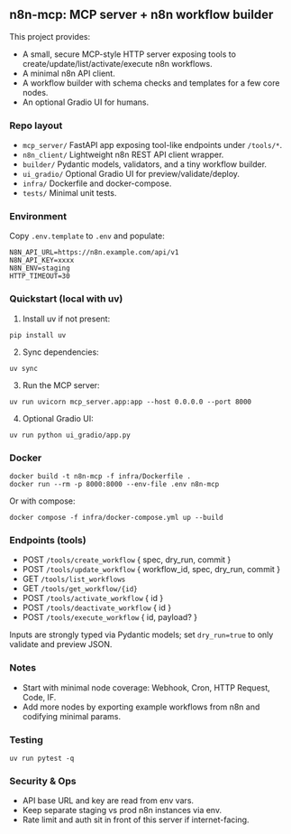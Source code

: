 ## n8n-mcp: MCP server + n8n workflow builder

This project provides:
- A small, secure MCP-style HTTP server exposing tools to create/update/list/activate/execute n8n workflows.
- A minimal n8n API client.
- A workflow builder with schema checks and templates for a few core nodes.
- An optional Gradio UI for humans.

### Repo layout

- `mcp_server/` FastAPI app exposing tool-like endpoints under `/tools/*`.
- `n8n_client/` Lightweight n8n REST API client wrapper.
- `builder/` Pydantic models, validators, and a tiny workflow builder.
- `ui_gradio/` Optional Gradio UI for preview/validate/deploy.
- `infra/` Dockerfile and docker-compose.
- `tests/` Minimal unit tests.

### Environment

Copy `.env.template` to `.env` and populate:

```
N8N_API_URL=https://n8n.example.com/api/v1
N8N_API_KEY=xxxx
N8N_ENV=staging
HTTP_TIMEOUT=30
```

### Quickstart (local with uv)

1) Install uv if not present:

```
pip install uv
```

2) Sync dependencies:

```
uv sync
```

3) Run the MCP server:

```
uv run uvicorn mcp_server.app:app --host 0.0.0.0 --port 8000
```

4) Optional Gradio UI:

```
uv run python ui_gradio/app.py
```

### Docker

```
docker build -t n8n-mcp -f infra/Dockerfile .
docker run --rm -p 8000:8000 --env-file .env n8n-mcp
```

Or with compose:

```
docker compose -f infra/docker-compose.yml up --build
```

### Endpoints (tools)

- POST `/tools/create_workflow` { spec, dry_run, commit }
- POST `/tools/update_workflow` { workflow_id, spec, dry_run, commit }
- GET `/tools/list_workflows`
- GET `/tools/get_workflow/{id}`
- POST `/tools/activate_workflow` { id }
- POST `/tools/deactivate_workflow` { id }
- POST `/tools/execute_workflow` { id, payload? }

Inputs are strongly typed via Pydantic models; set `dry_run=true` to only validate and preview JSON.

### Notes

- Start with minimal node coverage: Webhook, Cron, HTTP Request, Code, IF.
- Add more nodes by exporting example workflows from n8n and codifying minimal params.

### Testing

```
uv run pytest -q
```

### Security & Ops

- API base URL and key are read from env vars.
- Keep separate staging vs prod n8n instances via env.
- Rate limit and auth sit in front of this server if internet-facing.
